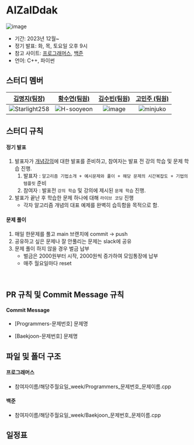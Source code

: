 # AlZalDdak
![image](https://github.com/Alzalddak/AlZalDdak/assets/78211281/b0749705-3795-4771-bbe8-21baaf510e39)

- 기간: 2023년 12월~
- 정기 발표: 화, 목, 토요일 오후 9시
- 참고 사이트: [프로그래머스](https://programmers.co.kr/learn/challenges), [백준](https://www.acmicpc.net/)
- 언어: C++, 파이썬

## 스터디 멤버

| [김명지(팀장)](https://github.com/Starlight258)                                    |                          [황수연(팀원)](https://github.com/H-sooyeon)                                        |  [김수빈(팀원)](https://github.com/sooobb)     | [고민주 (팀원)](https://github.com/minjuko) |
| :--------------------------------------------------------------------------------------------------------------------: | :-----------------------------------------------------------------------------------------------------------------: | :----------------------------------------------------------------------------------------------------------------: |:--------------------------------------------------------: |
| ![Starlight258](https://github.com/Alzalddak/AlZalDdak/assets/78211281/fabaae0c-6295-4bff-b7b8-5a12f43d9be4)            |   ![H-sooyeon](https://github.com/Alzalddak/AlZalDdak/assets/78211281/32305973-685d-488a-a978-33cf08a7fbc0) |  ![image](https://github.com/AlJalTtakKalSen/AlJalTtakKalSen/assets/78211281/4cc7ff8a-0669-4863-925a-b18bb0a97285)| ![minjuko](https://github.com/Alzalddak/AlZalDdak/assets/78211281/ec698b9b-fd17-430b-ab93-32c79f08bbb4) |


## 스터디 규칙 

#### 정기 발표

1. 발표자가 [개념강의](https://www.youtube.com/watch?v=2zjoKjt97vQ&list=PLRx0vPvlEmdAghTr5mXQxGpHjWqSz0dgC&index=2)에 대한 발표를 준비하고, 참여자는 발표 전 강의 학습 및 문제 학습 진행.
   1. 발표자 : `알고리즘 기법소개 + 예시문제와 풀이 + 해당 문제의 시간복잡도 + 기법의 템플릿` 준비
   2. 참여자 : 발표전 `강의 학습` 및 강의에 제시된 `문제 학습` 진행.
2. 발표가 끝난 후 학습한 문제 하나에 대해 `라이브 코딩` 진행
   - 각자 알고리즘 개념의 대표 예제를 완벽히 습득함을 목적으로 함.

#### 문제 풀이

1. 매일 한문제를 풀고 main 브랜치에 commit -> push
2. 공유하고 싶은 문제나 잘 안풀리는 문제는 slack에 공유
3. 문제 풀이 하지 않을 경우 벌금 납부
   -  벌금은 2000원부터 시작, 2000원씩 증가하여 모임통장에 납부
   -  매주 월요일마다 reset

<br/>

## PR 규칙 및 Commit Message 규칙

#### Commit Message

- [Programmers-문제번호] 문제명

- [Baekjoon-문제번호] 문제명

## 파일 및 폴더 구조

#### 프로그래머스

- 참여자이름/해당주월요일_week/Programmers_문제번호_문제이름.cpp

#### 백준

- 참여자이름/해당주월요일_week/Baekjoon_문제번호_문제이름.cpp

## 일정표
